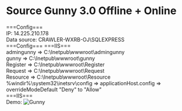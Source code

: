 # Source Gunny 3.0 Offline + Online 
 
 ===Config=== <br>
 IP: 14.225.210.178 <br>
 Data source: CRAWLER-WXRB-OJ\SQLEXPRESS <br>
 ===Config===
 ===IIS===<br>
 admingunny => C:\Inetpub\wwwroot\admingunny <br>
 gunny => C:\Inetpub\wwwroot\gunny <br>
 Register => C:\Inetpub\wwwroot\Register <br>
 Request => C:\Inetpub\wwwroot\Request <br>
 Resource => C:\Inetpub\wwwroot\Resource <br>
 %windir%\system32\inetsrv\config => applicationHost.config => overrideModeDefault "Deny" to "Allow"<br>
 ===IIS===<br>
 Demo: 
![Gunny](https://user-images.githubusercontent.com/44081478/120429223-8aef0c00-c364-11eb-9836-93b26c924262.PNG)

